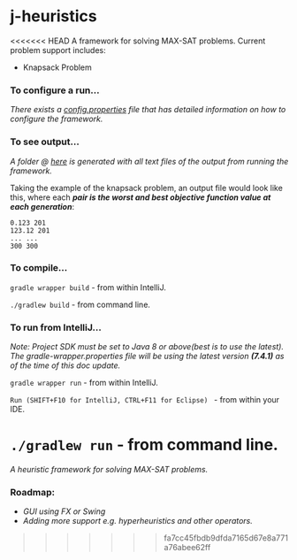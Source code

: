 # j-heuristics

<<<<<<< HEAD
A framework for solving MAX-SAT problems. Current problem support includes:

- Knapsack Problem

### To configure a run...

_There exists a [config.properties](src/main/resources/config.properties) file
that has detailed information on how to configure the framework._

### To see output...

_A folder @ [here](src/main/resources/output) is generated with all text files
of the output from running the framework._

Taking the example of the knapsack problem, an output file would look like this,
where each _**pair is the worst and best objective function value at each
generation**_:

```
0.123 201
123.12 201
... ...
300 300
```

### To compile...

```gradle wrapper build``` - from within IntelliJ.

```./gradlew build``` - from command line.

### To run from IntelliJ...

_Note: Project SDK must be set to Java 8 or above(best is to use the latest).
The gradle-wrapper.properties file will be using the latest version **(7.4.1)**
as of the time of this doc update._

```gradle wrapper run``` - from within IntelliJ.

```Run (SHIFT+F10 for IntelliJ, CTRL+F11 for Eclipse) ``` - from within your
IDE.

```./gradlew run``` - from command line.
=======
_A heuristic framework for solving MAX-SAT problems._

### Roadmap:
- _GUI using FX or Swing_
- _Adding more support e.g. hyperheuristics and other operators._
>>>>>>> fa7cc45fbdb9dfda7165d67e8a771a76abee62ff
